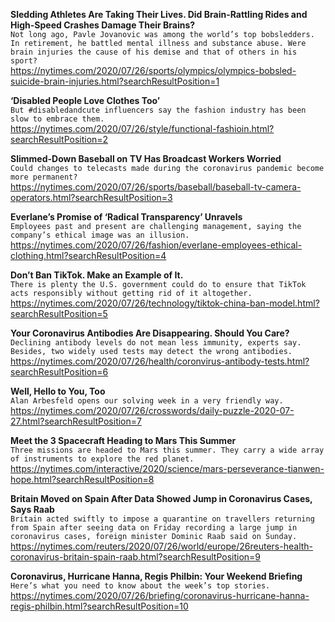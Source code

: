 **Sledding Athletes Are Taking Their Lives. Did Brain-Rattling Rides and High-Speed Crashes Damage Their Brains?**\
`Not long ago, Pavle Jovanovic was among the world’s top bobsledders. In retirement, he battled mental illness and substance abuse. Were brain injuries the cause of his demise and that of others in his sport?`\
https://nytimes.com/2020/07/26/sports/olympics/olympics-bobsled-suicide-brain-injuries.html?searchResultPosition=1

**‘Disabled People Love Clothes Too’**\
`But #disabledandcute influencers say the fashion industry has been slow to embrace them.`\
https://nytimes.com/2020/07/26/style/functional-fashioin.html?searchResultPosition=2

**Slimmed-Down Baseball on TV Has Broadcast Workers Worried**\
`Could changes to telecasts made during the coronavirus pandemic become more permanent?`\
https://nytimes.com/2020/07/26/sports/baseball/baseball-tv-camera-operators.html?searchResultPosition=3

**Everlane’s Promise of ‘Radical Transparency’ Unravels**\
`Employees past and present are challenging management, saying the company’s ethical image was an illusion.`\
https://nytimes.com/2020/07/26/fashion/everlane-employees-ethical-clothing.html?searchResultPosition=4

**Don’t Ban TikTok. Make an Example of It.**\
`There is plenty the U.S. government could do to ensure that TikTok acts responsibly without getting rid of it altogether.`\
https://nytimes.com/2020/07/26/technology/tiktok-china-ban-model.html?searchResultPosition=5

**Your Coronavirus Antibodies Are Disappearing. Should You Care?**\
`Declining antibody levels do not mean less immunity, experts say. Besides, two widely used tests may detect the wrong antibodies.`\
https://nytimes.com/2020/07/26/health/coronvirus-antibody-tests.html?searchResultPosition=6

**Well, Hello to You, Too**\
`Alan Arbesfeld opens our solving week in a very friendly way.`\
https://nytimes.com/2020/07/26/crosswords/daily-puzzle-2020-07-27.html?searchResultPosition=7

**Meet the 3 Spacecraft Heading to Mars This Summer**\
`Three missions are headed to Mars this summer. They carry a wide array of instruments to explore the red planet.`\
https://nytimes.com/interactive/2020/science/mars-perseverance-tianwen-hope.html?searchResultPosition=8

**Britain Moved on Spain After Data Showed Jump in Coronavirus Cases, Says Raab**\
`Britain acted swiftly to impose a quarantine on travellers returning from Spain after seeing data on Friday recording a large jump in coronavirus cases, foreign minister Dominic Raab said on Sunday.`\
https://nytimes.com/reuters/2020/07/26/world/europe/26reuters-health-coronavirus-britain-spain-raab.html?searchResultPosition=9

**Coronavirus, Hurricane Hanna, Regis Philbin: Your Weekend Briefing**\
`Here’s what you need to know about the week’s top stories.`\
https://nytimes.com/2020/07/26/briefing/coronavirus-hurricane-hanna-regis-philbin.html?searchResultPosition=10

